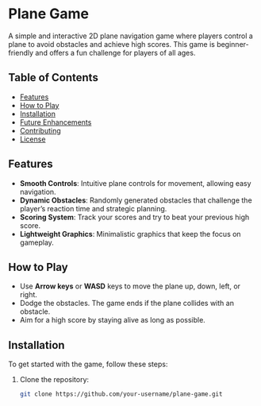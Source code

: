 # Plane Game

A simple and interactive 2D plane navigation game where players control a plane to avoid obstacles and achieve high scores. This game is beginner-friendly and offers a fun challenge for players of all ages.

## Table of Contents
- [Features](#features)
- [How to Play](#how-to-play)
- [Installation](#installation)
- [Future Enhancements](#future-enhancements)
- [Contributing](#contributing)
- [License](#license)

## Features
- **Smooth Controls**: Intuitive plane controls for movement, allowing easy navigation.
- **Dynamic Obstacles**: Randomly generated obstacles that challenge the player’s reaction time and strategic planning.
- **Scoring System**: Track your scores and try to beat your previous high score.
- **Lightweight Graphics**: Minimalistic graphics that keep the focus on gameplay.

## How to Play
- Use **Arrow keys** or **WASD** keys to move the plane up, down, left, or right.
- Dodge the obstacles. The game ends if the plane collides with an obstacle.
- Aim for a high score by staying alive as long as possible.

## Installation
To get started with the game, follow these steps:

1. Clone the repository:
   ```bash
   git clone https://github.com/your-username/plane-game.git
